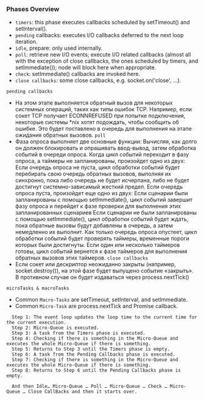 ### Phases Overview

- `timers`: this phase executes callbacks scheduled by setTimeout() and setInterval().
- `pending` callbacks: executes I/O callbacks deferred to the next loop iteration.
- `idle`, prepare: only used internally.
- `poll`: retrieve new I/O events; execute I/O related callbacks (almost all with the exception of close callbacks, the ones scheduled by timers, and setImmediate()); node will block here when appropriate.
- `check`: setImmediate() callbacks are invoked here.
- `close callbacks`: some close callbacks, e.g. socket.on('close', ...).

`pending callbacks`

- На этом этапе выполняется обратный вызов для некоторых системных операций, таких как типы ошибок TCP. Например,
  если сокет TCP получает ECONNREFUSED при попытке подключения, некоторые системы \*nix хотят подождать,
  чтобы сообщить об ошибке. Это будет поставлено в очередь для выполнения на этапе ожидания обратных вызовов.
  `poll`
- Фаза опроса выполняет две основные функции:
  Вычисляя, как долго он должен блокировать и опрашивать ввод-вывод, затем обработка событий в очереди опроса.
  Когда цикл событий переходит в фазу опроса, а таймеры не запланированы, произойдет одно из двух:
  Если очередь опроса не пуста, цикл обработки событий будет перебирать свою очередь обратных вызовов, выполняя их синхронно,
  пока либо очередь не будет исчерпана, либо не будет достигнут системно-зависимый жесткий предел.
  Если очередь опроса пуста, произойдет еще одно из двух:
  Если сценарии были запланированы с помощью setImmediate(), цикл событий завершит фазу опроса и перейдет к фазе проверки
  для выполнения этих запланированных сценариев
  Если сценарии не были запланированы с помощью setImmediate(), цикл обработки событий будет ждать, пока обратные вызовы
  будут добавлены в очередь, а затем немедленно их выполнит.
  Как только очередь опроса опустеет, цикл обработки событий будет проверять таймеры, временные пороги которых были достигнуты.
  Если один или несколько таймеров готовы, цикл событий вернется к фазе таймеров для выполнения обратных вызовов этих таймеров.
  `close callbacks`
- Если сокет или дескриптор неожиданно закрыты (например, socket.destroy()), на этой фазе будет выпущено событие «закрыть».
  В противном случае он будет издаваться через process.nextTick()

`microTasks & macroTasks`

- Common `Macro-Tasks` are setTimeout, setInterval, and setImmediate.
- Common `Micro-Task` are process.nextTick and Promise callback.

```
  Step 1: The event loop updates the loop time to the current time for the current execution.
  Step 2: Micro-Queue is executed.
  Step 3: A task from the Timers phase is executed.
  Step 4: Checking if there is something in the Micro-Queue and executes the whole Micro-Queue if there is something.
  Step 5: Returns to Step 3 until the Timers phase is empty.
  Step 6: A task from the Pending Callbacks phase is executed.
  Step 7: Checking if there is something in the Micro-Queue and executes the whole Micro-Queue if there is something.
  Step 8: Returns to Step 6 until the Pending Callbacks phase is empty.

  And then Idle… Micro-Queue … Poll … Micro-Queue … Check … Micro-Queue … Close CallBacks and then it starts over.
```
